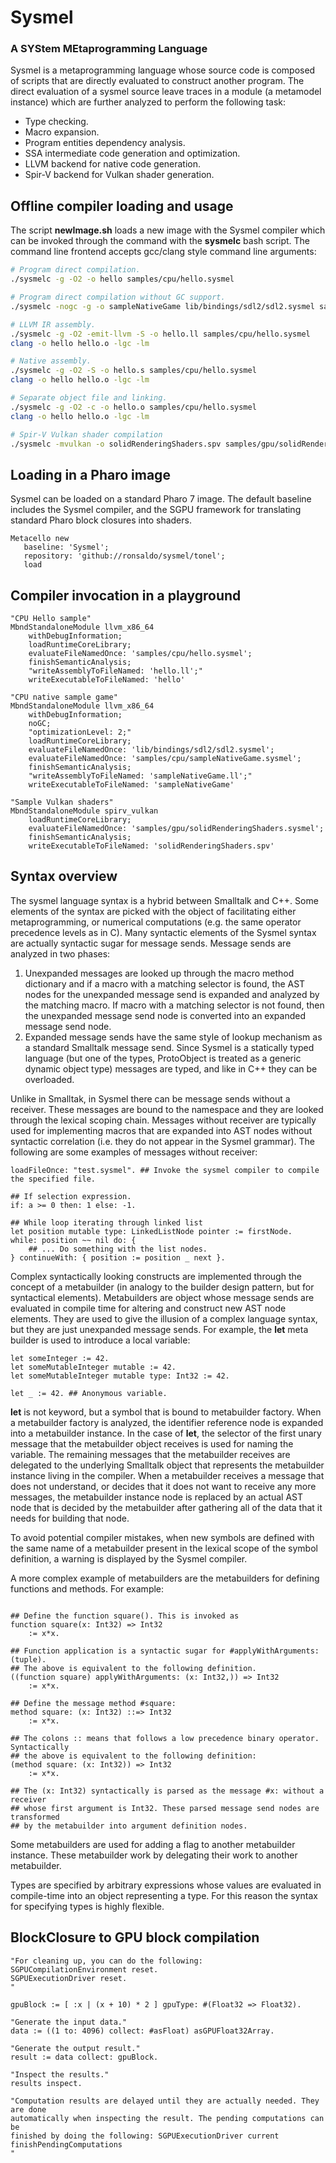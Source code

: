 # Sysmel
### A SYStem MEtaprogramming Language
Sysmel is a metaprogramming language whose source code is composed of scripts
that are directly evaluated to construct another program. The direct evaluation
of a sysmel source leave traces in a module (a metamodel instance) which are
further analyzed to perform the following task:

* Type checking.
* Macro expansion.
* Program entities dependency analysis.
* SSA intermediate code generation and optimization.
* LLVM backend for native code generation.
* Spir-V backend for Vulkan shader generation.

## Offline compiler loading and usage
The script **newImage.sh** loads a new image with the Sysmel compiler which can be
invoked through the command with the **sysmelc** bash script. The command line
frontend accepts gcc/clang style command line arguments:

```bash
# Program direct compilation.
./sysmelc -g -O2 -o hello samples/cpu/hello.sysmel

# Program direct compilation without GC support.
./sysmelc -nogc -g -o sampleNativeGame lib/bindings/sdl2/sdl2.sysmel samples/cpu/sampleNativeGame.sysmel

# LLVM IR assembly.
./sysmelc -g -O2 -emit-llvm -S -o hello.ll samples/cpu/hello.sysmel
clang -o hello hello.o -lgc -lm

# Native assembly.
./sysmelc -g -O2 -S -o hello.s samples/cpu/hello.sysmel
clang -o hello hello.o -lgc -lm

# Separate object file and linking.
./sysmelc -g -O2 -c -o hello.o samples/cpu/hello.sysmel
clang -o hello hello.o -lgc -lm

# Spir-V Vulkan shader compilation
./sysmelc -mvulkan -o solidRenderingShaders.spv samples/gpu/solidRenderingShaders.sysmel
```

## Loading in a Pharo image
Sysmel can be loaded on a standard Pharo 7 image. The default baseline includes
the Sysmel compiler, and the SGPU framework for translating standard Pharo block
closures into shaders.

```smalltalk
Metacello new
   baseline: 'Sysmel';
   repository: 'github://ronsaldo/sysmel/tonel';
   load
```

## Compiler invocation in a playground
```smalltalk
"CPU Hello sample"
MbndStandaloneModule llvm_x86_64
	withDebugInformation;
	loadRuntimeCoreLibrary;
	evaluateFileNamedOnce: 'samples/cpu/hello.sysmel';
	finishSemanticAnalysis;
	"writeAssemblyToFileNamed: 'hello.ll';"
    writeExecutableToFileNamed: 'hello'

"CPU native sample game"
MbndStandaloneModule llvm_x86_64
	withDebugInformation;
	noGC;
	"optimizationLevel: 2;"
	loadRuntimeCoreLibrary;
	evaluateFileNamedOnce: 'lib/bindings/sdl2/sdl2.sysmel';
	evaluateFileNamedOnce: 'samples/cpu/sampleNativeGame.sysmel';
	finishSemanticAnalysis;
	"writeAssemblyToFileNamed: 'sampleNativeGame.ll';"
	writeExecutableToFileNamed: 'sampleNativeGame'

"Sample Vulkan shaders"
MbndStandaloneModule spirv_vulkan
	loadRuntimeCoreLibrary;
	evaluateFileNamedOnce: 'samples/gpu/solidRenderingShaders.sysmel';
	finishSemanticAnalysis;
	writeExecutableToFileNamed: 'solidRenderingShaders.spv'
```

## Syntax overview
The sysmel language syntax is a hybrid between Smalltalk and C++. Some
elements of the syntax are picked with the object of facilitating either
metaprogramming, or numerical computations (e.g. the same operator precedence levels as in C).
Many syntactic elements of the Sysmel syntax are actually syntactic sugar for
message sends. Message sends are analyzed in two phases:

1. Unexpanded messages are looked up through the macro method dictionary and if
a macro with a matching selector is found, the AST nodes for the unexpanded
message send is expanded and analyzed by the matching macro. If macro with a
matching selector is not found, then the unexpanded message send node is
converted into an expanded message send node.
2. Expanded message sends have the same style of lookup mechanism as a standard
Smalltalk message send. Since Sysmel is a statically typed language (but one of
the types, ProtoObject is treated as a generic dynamic object type) messages are
typed, and like in C++ they can be overloaded.

Unlike in Smalltak, in Sysmel there can be message sends without a receiver. These
messages are bound to the namespace and they are looked through the lexical
scoping chain. Messages without receiver are typically used for implementing
macros that are expanded into AST nodes without syntactic correlation (i.e. they
do not appear in the Sysmel grammar). The following are some examples of messages
without receiver:

```sysmel
loadFileOnce: "test.sysmel". ## Invoke the sysmel compiler to compile the specified file.

## If selection expression.
if: a >= 0 then: 1 else: -1.

## While loop iterating through linked list
let position mutable type: LinkedListNode pointer := firstNode.
while: position ~~ nil do: {
    ## ... Do something with the list nodes.
} continueWith: { position := position _ next }.
```

Complex syntactically looking constructs are implemented through the concept
of a metabuilder (in analogy to the builder design pattern, but for syntactical
elements). Metabuilders are object whose message sends are evaluated in compile
time for altering and construct new AST node elements. They are used to give the
illusion of a complex language syntax, but they are just unexpanded message sends.
For example, the **let** meta builder is used to introduce a local variable:

```sysmel
let someInteger := 42.
let someMutableInteger mutable := 42.
let someMutableInteger mutable type: Int32 := 42.

let _ := 42. ## Anonymous variable.

```
**let** is not keyword, but a symbol that is bound to metabuilder factory. When a
metabuilder factory is analyzed, the identifier reference node is expanded into a
metabuilder instance. In the case of **let**, the selector of the first unary message
that the metabuilder object receives is used for naming the variable. The
remaining messages that the metabuilder receives are delegated to the underlying
Smalltalk object that represents the metabuilder instance living in the
compiler. When a metabuilder receives a message that does not understand, or
decides that it does not want to receive any more messages, the metabuilder
instance node is replaced by an actual AST node that is decided by the
metabuilder after gathering all of the data that it needs for building that node.

To avoid potential compiler mistakes, when new symbols are defined with the same
name of a metabuilder present in the lexical scope of the symbol definition, a
warning is displayed by the Sysmel compiler.

A more complex example of metabuilders are the metabuilders for defining
functions and methods. For example:

```sysmel

## Define the function square(). This is invoked as
function square(x: Int32) => Int32
    := x*x.

## Function application is a syntactic sugar for #applyWithArguments: (tuple).
## The above is equivalent to the following definition.
((function square) applyWithArguments: (x: Int32,)) => Int32
    := x*x.

## Define the message method #square:
method square: (x: Int32) ::=> Int32
    := x*x.

## The colons :: means that follows a low precedence binary operator. Syntactically
## the above is equivalent to the following definition:
(method square: (x: Int32)) => Int32
    := x*x.

## The (x: Int32) syntactically is parsed as the message #x: without a receiver
## whose first argument is Int32. These parsed message send nodes are transformed
## by the metabuilder into argument definition nodes.
```

Some metabuilders are used for adding a flag to another metabuilder instance. These
metabuilder work by delegating their work to another metabuilder.

Types are specified by arbitrary expressions whose values are evaluated in
compile-time into an object representing a type. For this reason the syntax for
specifying types is highly flexible.

## BlockClosure to GPU block compilation

```smalltalk
"For cleaning up, you can do the following:
SGPUCompilationEnvironment reset.
SGPUExecutionDriver reset.
"

gpuBlock := [ :x | (x + 10) * 2 ] gpuType: #(Float32 => Float32).

"Generate the input data."
data := ((1 to: 4096) collect: #asFloat) asGPUFloat32Array.

"Generate the output result."
result := data collect: gpuBlock.

"Inspect the results."
results inspect.

"Computation results are delayed until they are actually needed. They are done
automatically when inspecting the result. The pending computations can be
finished by doing the following: SGPUExecutionDriver current finishPendingComputations
"
```
